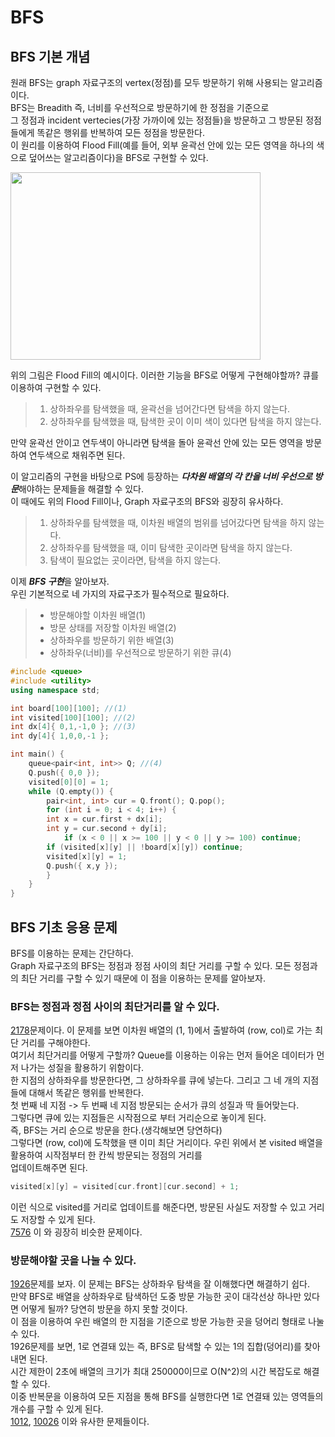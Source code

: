 # BFS    
## BFS 기본 개념
원래 BFS는 graph 자료구조의 vertex(정점)를 모두 방문하기 위해 사용되는 알고리즘이다.       
BFS는 Breadith 즉, 너비를 우선적으로 방문하기에 한 정점을 기준으로         
그 정점과 incident vertecies(가장 가까이에 있는 정점들)을 방문하고 그 방문된 정점들에게 똑같은 행위를 반복하여 모든 정점을 방문한다.       
이 원리를 이용하여 Flood Fill(예를 들어, 외부 윤곽선 안에 있는 모든 영역을 하나의 색으로 덮어쓰는 알고리즘이다)을 BFS로 구현할 수 있다.      
    
 <img src="https://upload.wikimedia.org/wikipedia/commons/b/b6/Wfm_floodfill_animation_queue.gif"  width="400" height="300"/>     
     
위의 그림은 Flood Fill의 예시이다. 이러한 기능을 BFS로 어떻게 구현해야할까? 큐를 이용하여 구현할 수 있다.
> 1. 상하좌우를 탐색했을 때, 윤곽선을 넘어간다면 탐색을 하지 않는다.
> 2. 상하좌우를 탐색했을 때, 탐색한 곳이 이미 색이 있다면 탐색을 하지 않는다.
    
만약 윤곽선 안이고 연두색이 아니라면 탐색을 돌아 윤곽선 안에 있는 모든 영역을 방문하여 연두색으로 채워주면 된다.  
    
이 알고리즘의 구현을 바탕으로 PS에 등장하는 ***다차원 배열의 각 칸을 너비 우선으로 방문***해야하는 문제들을 해결할 수 있다.  
이 때에도 위의 Flood Fill이나, Graph 자료구조의 BFS와 굉장히 유사하다.   

> 1. 상하좌우를 탐색했을 때, 이차원 배열의 범위를 넘어갔다면 탐색을 하지 않는다.    
> 2. 상하좌우를 탐색했을 때, 이미 탐색한 곳이라면 탐색을 하지 않는다.    
> 3. 탐색이 필요없는 곳이라면, 탐색을 하지 않는다.     
    
이제 ***BFS 구현***을 알아보자.    
우린 기본적으로 네 가지의 자료구조가 필수적으로 필요하다.
> * 방문해야할 이차원 배열(1)    
> * 방문 상태를 저장할 이차원 배열(2)    
> * 상하좌우를 방문하기 위한 배열(3)    
> * 상하좌우(너비)를 우선적으로 방문하기 위한 큐(4)     
    
     
```cpp
#include <queue>
#include <utility>
using namespace std;

int board[100][100]; //(1)
int visited[100][100]; //(2)
int dx[4]{ 0,1,-1,0 }; //(3)
int dy[4]{ 1,0,0,-1 };

int main() {
    queue<pair<int, int>> Q; //(4)
    Q.push({ 0,0 });
    visited[0][0] = 1;
    while (Q.empty()) {
        pair<int, int> cur = Q.front(); Q.pop();
        for (int i = 0; i < 4; i++) {
	    int x = cur.first + dx[i];
	    int y = cur.second + dy[i];
            if (x < 0 || x >= 100 || y < 0 || y >= 100) continue;
	    if (visited[x][y] || !board[x][y]) continue;
	    visited[x][y] = 1;
	    Q.push({ x,y });
	    }
    }
}
```    
## BFS 기초 응용 문제
BFS를 이용하는 문제는 간단하다.    
Graph 자료구조의 BFS는 정점과 정점 사이의 최단 거리를 구할 수 있다. 모든 정점과의 최단 거리를 구할 수 있기 때문에 이 점을 이용하는 문제를 알아보자.     

### BFS는 정점과 정점 사이의 최단거리를 알 수 있다.   
[2178](https://www.acmicpc.net/problem/2178)문제이다. 이 문제를 보면 이차원 배열의 (1, 1)에서 출발하여 (row, col)로 가는 최단 거리를 구해야한다.    
여기서 최단거리를 어떻게 구할까? Queue를 이용하는 이유는 먼저 들어온 데이터가 먼저 나가는 성질을 활용하기 위함이다.     
한 지점의 상하좌우를 방문한다면, 그 상하좌우를 큐에 넣는다. 그리고 그 네 개의 지점들에 대해서 똑같은 행위를 반복한다.     
첫 번째 네 지점 -> 두 번째 네 지점 방문되는 순서가 큐의 성질과 딱 들어맞는다.     
그렇다면 큐에 있는 지점들은 시작점으로 부터 거리순으로 놓이게 된다.    
즉, BFS는 거리 순으로 방문을 한다.(생각해보면 당연하다)       
그렇다면 (row, col)에 도착했을 땐 이미 최단 거리이다. 우린 위에서 본 visited 배열을 활용하여 시작점부터 한 칸씩 방문되는 정점의 거리를      
업데이트해주면 된다. 
```cpp
visited[x][y] = visited[cur.front][cur.second] + 1; 
```   
이런 식으로 visited를 거리로 업데이트를 해준다면, 방문된 사실도 저장할 수 있고 거리도 저장할 수 있게 된다.       
[7576](https://www.acmicpc.net/problem/7576) 이 와 굉장히 비슷한 문제이다.       
    
### 방문해야할 곳을 나눌 수 있다.     
[1926](https://www.acmicpc.net/problem/1926)문제를 보자. 이 문제는 BFS는 상하좌우 탐색을 잘 이해했다면 해결하기 쉽다.     
만약 BFS로 배열을 상하좌우로 탐색하던 도중 방문 가능한 곳이 대각선상 하나만 있다면 어떻게 될까? 당연히 방문을 하지 못할 것이다.          
이 점을 이용하여 우린 배열의 한 지점을 기준으로 방문 가능한 곳을 덩어리 형태로 나눌 수 있다.       
1926문제를 보면, 1로 연결돼 있는 즉, BFS로 탐색할 수 있는 1의 집합(덩어리)를 찾아내면 된다.      
시간 제한이 2초에 배열의 크기가 최대 250000이므로 O(N^2)의 시간 복잡도로 해결할 수 있다.       
이중 반복문을 이용하여 모든 지점을 통해 BFS를 실행한다면 1로 연결돼 있는 영역들의 개수를 구할 수 있게 된다.     
[1012](https://www.acmicpc.net/problem/1012), [10026](https://www.acmicpc.net/problem/10026) 이와 유사한 문제들이다.

